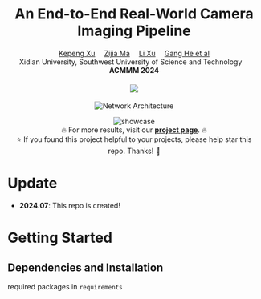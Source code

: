 <div align="center">

<h1>An End-to-End Real-World Camera Imaging Pipeline</h1>
<div>
    <a href='https://kepengxu.github.io/' target='_blank'>Kepeng Xu</a>&emsp;
    <a href='' target='_blank'>Zijia Ma</a>&emsp;
    <a href='https://icecherylxuli.github.io/' target='_blank'>Li Xu</a>&emsp;
    <a href='' target='_blank'>Gang He et al</a>
</div>
<div>
    Xidian University, Southwest University of Science and Technology&emsp; 
</div>

<div>
    <strong>ACMMM 2024</strong>
</div>

<div>
    <h4 align="center">
        <a href="https://kepengxu.github.io/projects/realcamnet/" target='_blank'>
        <img src="https://img.shields.io/badge/🐳-Project%20Page-blue">
        </a>
    </h4>
</div>

<p align="center">
  <img src="./assets/network.png" alt="Network Architecture">
</p>


<p align="center">
  <img src="./assets/results.png" alt="showcase">
  <br>
  🔥 For more results, visit our <a href="https://kepengxu.github.io/projects/realcamnet/"><strong>project page</strong></a>. 🔥
  <br>
  ⭐ If you found this project helpful to your projects, please help star this repo. Thanks! 🤗
</p>

</div>


# Update
- **2024.07**: This repo is created!


# Getting Started

## Dependencies and Installation

required packages in `requirements`
